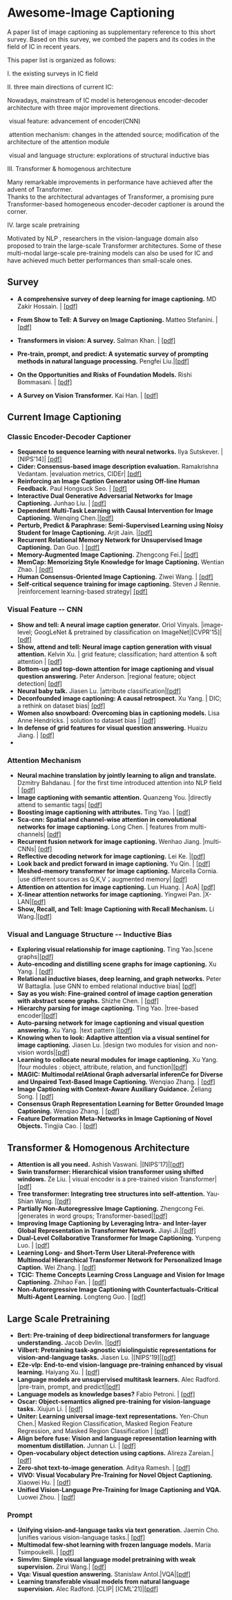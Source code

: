 # Awesome-Image Captioning
A paper list of image captioning as supplementary reference to this short survey. Based on this survey, we combed the papers and its codes in the field of IC in recent years.

This paper list is organized as follows:

Ⅰ. the existing surveys in IC field

Ⅱ. three main directions of current IC:

Nowadays, mainstream of IC model is heterogenous encoder-decoder architecture with three major improvement directions.

​		visual feature: advancement of encoder(CNN)

​		attention mechanism: changes in the attended source;  modification of  the architecture of the attention module

​		visual and language structure: explorations of structural inductive bias

Ⅲ. Transformer & homogenous architecture 

Many remarkable improvements in performance have achieved after the advent of Transformer.  
Thanks to the  architectural advantages  of Transformer, a promising pure Transformer-based homogeneous encoder-decoder captioner is around the corner.

Ⅳ. large scale pretraining

Motivated by NLP , researchers  in  the  vision-language  domain  also  proposed  to train  the  large-scale  Transformer  architectures.
Some of these multi-modal large-scale pre-training models can also be used for IC and have achieved much better performances than small-scale ones.

## Survey

- **A comprehensive survey of deep learning for image captioning.** MD  Zakir  Hossain. | [[pdf]](https://arxiv.org/pdf/1810.04020.pdf)

- **From Show to Tell: A Survey on Image Captioning.** Matteo Stefanini. | [[pdf]](https://arxiv.org/pdf/2107.06912.pdf)

- **Transformers in vision:  A survey.** Salman Khan. | [[pdf]](https://dl.acm.org/doi/pdf/10.1145/3505244)

- **Pre-train,  prompt,  and  predict:   A  systematic  survey  of prompting methods in natural language processing.** Pengfei Liu.|[[pdf]](https://arxiv.org/pdf/2107.13586.pdf)
- **On the Opportunities and Risks of Foundation Models.** Rishi Bommasani. | [[pdf]](https://arxiv.org/pdf/2108.07258.pdf)
- **A Survey on Vision Transformer.** Kai Han. | [[pdf]](https://arxiv.org/pdf/2012.12556.pdf)



## Current Image Captioning



### Classic Encoder-Decoder Captioner

- **Sequence to sequence learning with neural networks.** Ilya  Sutskever. | [NIPS'14]| [[pdf]](https://proceedings.neurips.cc/paper/2014/file/a14ac55a4f27472c5d894ec1c3c743d2-Paper.pdf)
- **Cider: Consensus-based  image  description  evaluation.** Ramakrishna Vedantam. |evaluation metrics, CIDEr| [[pdf]](https://openaccess.thecvf.com/content_cvpr_2015/papers/Vedantam_CIDEr_Consensus-Based_Image_2015_CVPR_paper.pdf)
- **Reinforcing an Image Caption Generator using Off-line Human Feedback.** Paul Hongsuck Seo. | [[pdf]](https://arxiv.org/pdf/1911.09753.pdf)
- **Interactive Dual Generative Adversarial Networks for Image Captioning.** Junhao Liu. | [[pdf]](https://www.researchgate.net/profile/Ying-Shen-29/publication/342544294_Interactive_Dual_Generative_Adversarial_Networks_for_Image_Captioning/links/608bc023299bf1ad8d69130f/Interactive-Dual-Generative-Adversarial-Networks-for-Image-Captioning.pdf)
- **Dependent Multi-Task Learning with Causal Intervention for Image Captioning.** Wenqing Chen.|[[pdf]](https://arxiv.org/pdf/2105.08573.pdf)
- **Perturb, Predict & Paraphrase: Semi-Supervised Learning using Noisy Student for Image Captioning.** Arjit Jain. |[[pdf]](https://www.ijcai.org/proceedings/2021/0105.pdf)
- **Recurrent Relational Memory Network for Unsupervised Image Captioning.** Dan Guo. | [[pdf]](https://arxiv.org/pdf/2006.13611.pdf)
- **Memory-Augmented Image Captioning.** Zhengcong Fei.| [[pdf]](https://www.aaai.org/AAAI21Papers/AAAI-1630.FeiZ.pdf)
- **MemCap: Memorizing Style Knowledge for Image Captioning.** Wentian Zhao. | [[pdf]](https://ojs.aaai.org/index.php/AAAI/article/view/6998)
- **Human Consensus-Oriented Image Captioning.** Ziwei Wang. | [[pdf]](https://www.ijcai.org/proceedings/2020/0092.pdf)
- **Self-critical sequence training for image captioning.**  Steven  J  Rennie. |reinforcement learning-based strategy| [[pdf]](https://openaccess.thecvf.com/content_cvpr_2017/papers/Rennie_Self-Critical_Sequence_Training_CVPR_2017_paper.pdf)

### Visual Feature -- CNN

- **Show and tell: A neural image caption generator.** Oriol    Vinyals. |image-level; GoogLeNet & pretrained by classification on ImageNet|[CVPR'15]| [[pdf]](https://www.cv-foundation.org/openaccess/content_cvpr_2015/papers/Vinyals_Show_and_Tell_2015_CVPR_paper.pdf)
- **Show, attend and tell: Neural  image  caption  generation  with  visual  attention.** Kelvin   Xu. | grid feature; classification; hard attention & soft attention | [[pdf]](http://proceedings.mlr.press/v37/xuc15.pdf)
- **Bottom-up and top-down attention for image captioning and visual question answering.**  Peter Anderson. |regional feature; object detection| [[pdf]](https://openaccess.thecvf.com/content_cvpr_2018/papers/Anderson_Bottom-Up_and_Top-Down_CVPR_2018_paper.pdf)
- **Neural baby talk.**  Jiasen Lu. |attribute  classification|[[pdf]](https://openaccess.thecvf.com/content_cvpr_2018/papers/Lu_Neural_Baby_Talk_CVPR_2018_paper.pdf)
- **Deconfounded image captioning: A causal retrospect.** Xu Yang. | DIC; a rethink on dataset bias| [[pdf]](https://arxiv.org/pdf/2003.03923.pdf)
- **Women also snowboard:  Overcoming bias in captioning models.**  Lisa Anne Hendricks. | solution to dataset bias | [[pdf]](https://openaccess.thecvf.com/content_ECCV_2018/papers/Lisa_Anne_Hendricks_Women_also_Snowboard_ECCV_2018_paper.pdf)
- **In defense of grid features for visual question answering.** Huaizu  Jiang. | [[pdf]](https://openaccess.thecvf.com/content_CVPR_2020/papers/Jiang_In_Defense_of_Grid_Features_for_Visual_Question_Answering_CVPR_2020_paper.pdf)
- 

### Attention Mechanism

- **Neural  machine  translation by jointly learning to align and translate.** Dzmitry Bahdanau. | for the first time introduced attention into NLP field | [[pdf]](https://arxiv.org/pdf/1409.0473.pdf)
- **Image captioning with semantic attention.**  Quanzeng You. |directly attend to semantic tags| [[pdf]](https://openaccess.thecvf.com/content_cvpr_2016/papers/You_Image_Captioning_With_CVPR_2016_paper.pdf)
- **Boosting image captioning with attributes.** Ting Yao. | [[pdf]](https://openaccess.thecvf.com/content_ICCV_2017/papers/Yao_Boosting_Image_Captioning_ICCV_2017_paper.pdf)
- **Sca-cnn:  Spatial and channel-wise attention in convolutional networks  for  image  captioning.**  Long Chen. | features from multi-channels| [[pdf]](https://openaccess.thecvf.com/content_cvpr_2017/papers/Chen_SCA-CNN_Spatial_and_CVPR_2017_paper.pdf)
- **Recurrent fusion network for image captioning.**  Wenhao Jiang. |multi-CNNs| [[pdf]](https://openaccess.thecvf.com/content_ECCV_2018/papers/Wenhao_Jiang_Recurrent_Fusion_Network_ECCV_2018_paper.pdf)
- **Reflective decoding network for image  captioning.** Lei Ke. |[[pdf]](https://openaccess.thecvf.com/content_ICCV_2019/papers/Ke_Reflective_Decoding_Network_for_Image_Captioning_ICCV_2019_paper.pdf)
- **Look back and predict forward in image captioning.** Yu Qin. | [[pdf]](https://openaccess.thecvf.com/content_CVPR_2019/papers/Qin_Look_Back_and_Predict_Forward_in_Image_Captioning_CVPR_2019_paper.pdf)
- **Meshed-memory transformer for image captioning.**  Marcella   Cornia. |use different sources as Q,K,V；augmented memory| [[pdf]](https://openaccess.thecvf.com/content_CVPR_2020/papers/Cornia_Meshed-Memory_Transformer_for_Image_Captioning_CVPR_2020_paper.pdf)
- **Attention on attention for image captioning.** Lun Huang. | AoA| [[pdf]](https://openaccess.thecvf.com/content_ICCV_2019/papers/Huang_Attention_on_Attention_for_Image_Captioning_ICCV_2019_paper.pdf)
- **X-linear attention networks for image captioning.** Yingwei Pan. |X-LAN|[[pdf]](https://openaccess.thecvf.com/content_CVPR_2020/papers/Pan_X-Linear_Attention_Networks_for_Image_Captioning_CVPR_2020_paper.pdf)
- **Show, Recall, and Tell: Image Captioning with Recall Mechanism.** Li Wang.|[[pdf]](https://arxiv.org/pdf/2001.05876.pdf)


### Visual and Language Structure -- Inductive Bias

- **Exploring  visual  relationship  for  image  captioning.**  Ting Yao.|scene graphs|[[pdf]](https://openaccess.thecvf.com/content_ECCV_2018/papers/Ting_Yao_Exploring_Visual_Relationship_ECCV_2018_paper.pdf)
- **Auto-encoding and distilling scene graphs for image captioning.** Xu  Yang. | [[pdf]](https://arxiv.org/pdf/1812.02378.pdf)
- **Relational inductive biases, deep learning, and graph networks.** Peter  W  Battaglia. |use GNN to embed relational inductive bias| [[pdf]](https://arxiv.org/pdf/1806.01261.pdf)
- **Say as you wish:  Fine-grained control of image caption generation with abstract scene graphs.**  Shizhe Chen. | [[pdf]](https://openaccess.thecvf.com/content_CVPR_2020/papers/Chen_Say_As_You_Wish_Fine-Grained_Control_of_Image_Caption_Generation_CVPR_2020_paper.pdf)
- **Hierarchy parsing for image captioning.**  Ting Yao. |tree-based encoder|[[pdf]](https://openaccess.thecvf.com/content_ICCV_2019/papers/Yao_Hierarchy_Parsing_for_Image_Captioning_ICCV_2019_paper.pdf)
- **Auto-parsing network for image captioning and visual question answering.**  Xu Yang. |text pattern |[[pdf]](https://openaccess.thecvf.com/content/ICCV2021/papers/Yang_Auto-Parsing_Network_for_Image_Captioning_and_Visual_Question_Answering_ICCV_2021_paper.pdf)
- **Knowing  when  to  look:  Adaptive attention via a visual sentinel for image captioning.** Jiasen  Lu. |design two modules for vision and non-vision words|[[pdf]](https://openaccess.thecvf.com/content_cvpr_2017/papers/Lu_Knowing_When_to_CVPR_2017_paper.pdf)
- **Learning to collocate neural modules for image captioning.** Xu Yang. |four modules : object, attribute, relation, and function|[[pdf]](https://openaccess.thecvf.com/content_ICCV_2019/papers/Yang_Learning_to_Collocate_Neural_Modules_for_Image_Captioning_ICCV_2019_paper.pdf)
- **MAGIC: Multimodal relAtional Graph adversarIal inferenCe for Diverse and Unpaired Text-Based Image Captioning.** Wenqiao Zhang. | [[pdf]](https://arxiv.org/pdf/2112.06558.pdf)
- **Image Captioning with Context-Aware Auxiliary Guidance.** Zeliang Song. | [[pdf]](https://www.aaai.org/AAAI21Papers/AAAI-3635.SongZ.pdf)
- **Consensus Graph Representation Learning for Better Grounded Image Captioning.** Wenqiao Zhang. | [[pdf]](https://www.aaai.org/AAAI21Papers/AAAI-3680.ZhangW.pdf?ref=https://githubhelp.com)
- **Feature Deformation Meta-Networks in Image Captioning of Novel Objects.** Tingjia Cao. | [[pdf]](https://ojs.aaai.org//index.php/AAAI/article/view/6620)

## Transformer & Homogenous Architecture

-  **Attention is all you need.** Ashish Vaswani. |[NIPS'17]|[[pdf]](https://proceedings.neurips.cc/paper/2017/file/3f5ee243547dee91fbd053c1c4a845aa-Paper.pdf)
-  **Swin transformer:  Hierarchical vision transformer using shifted windows.** Ze Liu. | visual encoder is a pre-trained vision Transformer| [[pdf]](https://openaccess.thecvf.com/content/ICCV2021/papers/Liu_Swin_Transformer_Hierarchical_Vision_Transformer_Using_Shifted_Windows_ICCV_2021_paper.pdf)
-  **Tree transformer: Integrating tree structures into self-attention.** Yau-Shian Wang. |[[pdf]](https://arxiv.org/pdf/1909.06639.pdf)
-  **Partially Non-Autoregressive Image Captioning.** Zhengcong Fei. |generates in word groups; Transformer-based|[[pdf]](https://ojs.aaai.org/index.php/AAAI/article/view/16219)
-  **Improving Image Captioning by Leveraging Intra- and Inter-layer Global Representation in Transformer Network.** Jiayi Ji.|[[pdf]](https://www.aaai.org/AAAI21Papers/AAAI-1324.JiJ.pdf)
-  **Dual-Level Collaborative Transformer for Image Captioning.** Yunpeng Luo. | [[pdf]](https://arxiv.org/pdf/2101.06462.pdf)
-  **Learning Long- and Short-Term User Literal-Preference with Multimodal Hierarchical Transformer Network for Personalized Image Caption.** Wei Zhang. | [[pdf]](https://ojs.aaai.org/index.php/AAAI/article/view/6503)
-  **TCIC: Theme Concepts Learning Cross Language and Vision for Image Captioning.** Zhihao Fan. | [[pdf]](https://arxiv.org/abs/2106.10936)
-  **Non-Autoregressive Image Captioning with Counterfactuals-Critical Multi-Agent Learning.** Longteng Guo. | [[pdf]](https://arxiv.org/pdf/2005.04690.pdf)

## Large Scale Pretraining

- **Bert:  Pre-training  of deep bidirectional transformers for language understanding.** Jacob  Devlin. |[[pdf]](https://arxiv.org/pdf/1810.04805.pdf)
- **Vilbert: Pretraining  task-agnostic  visiolinguistic representations for vision-and-language tasks.** Jiasen Lu. |[NIPS'19]|[[pdf]](https://proceedings.neurips.cc/paper/2019/file/c74d97b01eae257e44aa9d5bade97baf-Paper.pdf)
- **E2e-vlp: End-to-end vision-language pre-training enhanced by visual learning.** Haiyang Xu. | [[pdf]](https://arxiv.org/pdf/2106.01804.pdf)
- **Language  models  are  unsupervised  multitask  learners.** Alec  Radford. |pre-train,  prompt,  and  predict|[[pdf]](http://www.persagen.com/files/misc/radford2019language.pdf)
- **Language  models  as knowledge  bases?** Fabio Petroni. | [[pdf]](https://arxiv.org/pdf/1909.01066.pdf)
- **Oscar:  Object-semantics aligned pre-training for vision-language tasks.** Xiujun Li. | [[pdf]](http://www.ecva.net/papers/eccv_2020/papers_ECCV/papers/123750120.pdf)
- **Uniter: Learning universal image-text representations.** Yen-Chun Chen.| Masked  Region  Classification, Masked Region Feature Regression, and Masked Region Classification | [[pdf]](https://www.researchgate.net/profile/Linjie-Li-6/publication/336084110_UNITER_Learning_UNiversal_Image-TExt_Representations/links/5e14ea4da6fdcc2837619f52/UNITER-Learning-UNiversal-Image-TExt-Representations.pdf)
- **Align  before  fuse: Vision and  language  representation  learning  with  momentum distillation.** Junnan Li. | [[pdf]](https://proceedings.neurips.cc/paper/2021/file/505259756244493872b7709a8a01b536-Paper.pdf)
- **Open-vocabulary object detection using captions.**  Alireza Zareian.| [[pdf]](https://openaccess.thecvf.com/content/CVPR2021/papers/Zareian_Open-Vocabulary_Object_Detection_Using_Captions_CVPR_2021_paper.pdf)
- **Zero-shot text-to-image generation**. Aditya Ramesh. | [[pdf]](http://proceedings.mlr.press/v139/ramesh21a/ramesh21a.pdf)
- **VIVO: Visual Vocabulary Pre-Training for Novel Object Captioning.** Xiaowei Hu. | [[pdf]](https://arxiv.org/pdf/2009.13682.pdf)
- **Unified Vision-Language Pre-Training for Image Captioning and VQA.** Luowei Zhou. | [[pdf]](https://ojs.aaai.org/index.php/AAAI/article/view/7005)
### Prompt
- **Unifying vision-and-language tasks via text generation.**  Jaemin Cho. |unifies various vision-language tasks.| [[pdf]](http://proceedings.mlr.press/v139/cho21a/cho21a.pdf)
- **Multimodal  few-shot  learning  with  frozen language models.** Maria Tsimpoukelli. | [[pdf]](https://proceedings.neurips.cc/paper/2021/file/01b7575c38dac42f3cfb7d500438b875-Paper.pdf)
-  **Simvlm: Simple visual language model pretraining with weak supervision.** Zirui Wang.| [[pdf]](https://arxiv.org/pdf/2108.10904.pdf)
- **Vqa: Visual question answering.**  Stanislaw Antol.|VQA|[[pdf]](https://openaccess.thecvf.com/content_iccv_2015/papers/Antol_VQA_Visual_Question_ICCV_2015_paper.pdf)
- **Learning  transferable  visual  models  from  natural  language  supervision.** Alec Radford. |CLIP| [ICML'21]|[[pdf]](https://arxiv.org/pdf/2103.00020.pdf)

